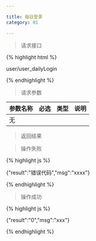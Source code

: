 ```yaml
---

title: 每日登录
category: 01

---
```


> 请求接口

{% highlight html %}

user/user_dailyLogin

{% endhighlight %}

> 请求参数

|参数名称				|必选		|类型		| 说明									
|-----------------------|:---------:|:---------:|--------------------------------------------
|无						|			|			|				

> 返回结果

> 操作失败

{% highlight js %}

{"result":"错误代码","msg":"xxxx"}

{% endhighlight %}

> 操作成功

{% highlight js %}

{"result":"0","msg":"xxx"}

{% endhighlight %}
